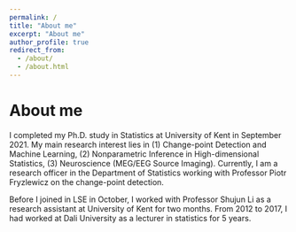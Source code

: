 ```yaml
---
permalink: /
title: "About me"
excerpt: "About me"
author_profile: true
redirect_from:
  - /about/
  - /about.html
---
```


About me
======
I completed my Ph.D. study in Statistics at University of Kent in September 2021. My main research interest lies in (1) Change-point Detection and Machine Learning, (2) Nonparametric Inference in High-dimensional Statistics, (3) Neuroscience (MEG/EEG Source Imaging). Currently, I am a research officer in the Department of Statistics working with Professor Piotr Fryzlewicz on the change-point detection.

Before I joined in LSE in October, I worked with Professor Shujun Li as a research assistant at University of Kent for two months.   From 2012 to 2017, I had worked at Dali University as a lecturer in statistics for 5 years.
